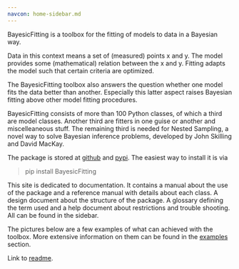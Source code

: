 ```yaml
---
navcon: home-sidebar.md
---
```


BayesicFitting is a toolbox for the fitting of models to data in a Bayesian way.

Data in this context means a set of (measured) points x and y. 
The model provides some (mathematical) relation between the x and y.
Fitting adapts the model such that certain criteria are optimized.

The BayesicFitting toolbox also answers the question whether one model fits 
the data better than another. Especially this latter aspect raises Bayesian 
fitting above other model fitting procedures.


BayesicFitting consists of more than 100 Python classes, of which a third are model
classes. Another third are fitters in one guise or another and miscelleaneous stuff.
The remaining third is needed for Nested Sampling, a novel way to solve Bayesian
inference problems, developed by John Skilling and David MacKay.

The package is stored at [github](https://github.com/dokester/BayesicFitting)
and [pypi](https://pypi.org/project/BayesicFitting/).
The easiest way to install it is via

> pip install BayesicFitting


This site is dedicated to documentation. It contains a manual about the 
use of the package and a reference manual with details about each class.
A design document about the structure of the package. A glossary
defining the term used and a help document about restrictions and trouble
shooting. All can be found in the sidebar.  

The pictures below are a few examples of what can achieved with the 
toolbox. More extensive information on them can be found in the 
[examples](https://github.com/dokester/BayesicFitting/tree/master/BayesicFitting/examples)
section.

Link to [readme](./README.md).







